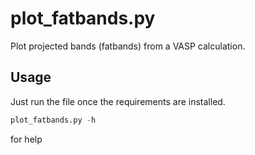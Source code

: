 # plot_fatbands.py
Plot projected bands (fatbands) from a VASP calculation.

## Usage
Just run the file once the requirements are installed.

```python
plot_fatbands.py -h
```

for help
